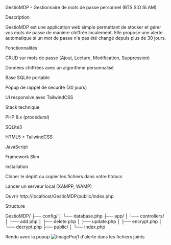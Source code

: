 GestioMDP - Gestionnaire de mots de passe personnel (BTS SIO SLAM)

Description

GestioMDP est une application web simple permettant de stocker et gérer vos mots de passe de manière chiffrée localement. Elle propose une alerte automatique si un mot de passe n'a pas été changé depuis plus de 30 jours.

Fonctionnalités

CRUD sur mots de passe (Ajout, Lecture, Modification, Suppression)

Données chiffrées avec un algorithme personnalisé

Base SQLite portable

Popup de rappel de sécurité (30 jours)

UI responsive avec TailwindCSS

Stack technique

PHP 8.x (procédural)

SQLite3

HTML5 + TailwindCSS

JavaScript

Framework Slim

Installation

Cloner le dépôt ou copier les fichiers dans votre htdocs

Lancer un serveur local (XAMPP, WAMP)

Ouvrir http://localhost/GestioMDP/public/index.php

Structure

GestioMDP/
├── config/
│   └── database.php
├── app/
│   └── controllers/
│       ├── add.php
│       ├── delete.php
│       ├── update.php
│       ├── encrypt.php
│       └── decrypt.php
├── public/
│   └── index.php


Rendu avec la popup ![ImageProj1](https://github.com/user-attachments/assets/34e3dd82-e022-4c70-ba3d-111300463b31)
d'alerte dans les fichiers joints 



